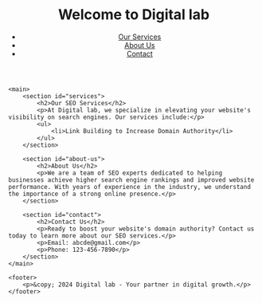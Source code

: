<!DOCTYPE html>
<html lang="en">
<head>
    <meta charset="UTF-8">
    <meta name="viewport" content="width=device-width, initial-scale=1.0">
    <meta name="description" content="Digital lab offers professional SEO services to boost your website's domain authority and improve search engine rankings.">
    <meta name="keywords" content="SEO services, increase domain authority, search engine optimization, Navtech">
    <title>Professional SEO Services | Digital lab</title>
</head>
<body>
    <header>
        <h1>Welcome to Digital lab</h1>
        <nav>
            <ul>
                <li><a href="#services">Our Services</a></li>
                <li><a href="#about-us">About Us</a></li>
                <li><a href="#contact">Contact</a></li>
            </ul>
        </nav>
    </header>

    <main>
        <section id="services">
            <h2>Our SEO Services</h2>
            <p>At Digital lab, we specialize in elevating your website's visibility on search engines. Our services include:</p>
            <ul>
                <li>Link Building to Increase Domain Authority</li>
            </ul>
        </section>

        <section id="about-us">
            <h2>About Us</h2>
            <p>We are a team of SEO experts dedicated to helping businesses achieve higher search engine rankings and improved website performance. With years of experience in the industry, we understand the importance of a strong online presence.</p>
        </section>

        <section id="contact">
            <h2>Contact Us</h2>
            <p>Ready to boost your website's domain authority? Contact us today to learn more about our SEO services.</p>
            <p>Email: abcde@gmail.com</p>
            <p>Phone: 123-456-7890</p>
        </section>
    </main>

    <footer>
        <p>&copy; 2024 Digital lab - Your partner in digital growth.</p>
    </footer>
</body>
</html>


<a href="https://grobot1.weebly.com/"> </a>
<a href="https://grobot2.weebly.com/"> </a>
<a href="https://grobot3.weebly.com/"> </a>
<a href="https://grobot4.weebly.com/"> </a>
<a href="https://grobot5.weebly.com/"> </a>
<a href="https://grobot6.weebly.com/"> </a>
<a href="https://grobot7.weebly.com/"> </a>
<a href="https://grobot8.weebly.com/"> </a>
<a href="https://grobot9.weebly.com/"> </a>
<a href="https://grobot10.weebly.com/"> </a>
<a href="https://grobot21.weebly.com/"> </a>
<a href="https://grobot22.weebly.com/"> </a>
<a href="https://grobot23.weebly.com/"> </a>
<a href="https://grobot24.weebly.com/"> </a>
<a href="https://grobot25.weebly.com/"> </a>
<a href="https://grobot26.weebly.com/"> </a>
<a href="https://grobot27.weebly.com/"> </a>
<a href="https://grobot28.weebly.com/"> </a>
<a href="https://grobot29.weebly.com/"> </a>
<a href="https://grobot30.weebly.com/"> </a>
<a href="https://grobot41.weebly.com/"> </a>
<a href="https://grobot42.weebly.com/"> </a>
<a href="https://grobot43.weebly.com/"> </a>
<a href="https://grobot44.weebly.com/"> </a>
<a href="https://grobot45.weebly.com/"> </a>
<a href="https://grobot46.weebly.com/"> </a>
<a href="https://grobot47.weebly.com/"> </a>
<a href="https://grobot48.weebly.com/"> </a>
<a href="https://grobot49.weebly.com/"> </a>
<a href="https://grobot50.weebly.com/"> </a>
<a href="https://grobot61.weebly.com/"> </a>
<a href="https://grobot62.weebly.com/"> </a>
<a href="https://grobot63.weebly.com/"> </a>
<a href="https://grobot64.weebly.com/"> </a>
<a href="https://grobot65.weebly.com/"> </a>
<a href="https://grobot66.weebly.com/"> </a>
<a href="https://grobot67.weebly.com/"> </a>
<a href="https://grobot68.weebly.com/"> </a>
<a href="https://grobot69.weebly.com/"> </a>
<a href="https://grobot70.weebly.com/"> </a>
<a href="https://grobot71.weebly.com/"> </a>
<a href="https://grobot72.weebly.com/"> </a>
<a href="https://grobot73.weebly.com/"> </a>
<a href="https://grobot74.weebly.com/"> </a>
<a href="https://grobot75.weebly.com/"> </a>
<a href="https://grobot76.weebly.com/"> </a>
<a href="https://grobot77.weebly.com/"> </a>
<a href="https://grobot78.weebly.com/"> </a>
<a href="https://grobot79.weebly.com/"> </a>
<a href="https://grobot80.weebly.com/"> </a>
<a href="https://grobot121.weebly.com/"> </a>
<a href="https://grobot122.weebly.com/"> </a>
<a href="https://grobot123.weebly.com/"> </a>
<a href="https://grobot124.weebly.com/"> </a>
<a href="https://grobot125.weebly.com/"> </a>
<a href="https://grobot126.weebly.com/"> </a>
<a href="https://grobot127.weebly.com/"> </a>
<a href="https://grobot128.weebly.com/"> </a>
<a href="https://grobot129.weebly.com/"> </a>
<a href="https://grobot130.weebly.com/"> </a>
<a href="https://grobot171.weebly.com/"> </a>
<a href="https://grobot172.weebly.com/"> </a>
<a href="https://grobot173.weebly.com/"> </a>
<a href="https://grobot174.weebly.com/"> </a>
<a href="https://grobot175.weebly.com/"> </a>
<a href="https://grobot176.weebly.com/"> </a>
<a href="https://grobot177.weebly.com/"> </a>
<a href="https://grobot178.weebly.com/"> </a>
<a href="https://grobot179.weebly.com/"> </a>
<a href="https://grobot180.weebly.com/"> </a>
<a href="https://grobot101.weebly.com/"> </a>
<a href="https://grobot102.weebly.com/"> </a>
<a href="https://grobot103.weebly.com/"> </a>
<a href="https://grobot104.weebly.com/"> </a>
<a href="https://grobot105.weebly.com/"> </a>
<a href="https://grobot106.weebly.com/"> </a>
<a href="https://grobot107.weebly.com/"> </a>
<a href="https://grobot108.weebly.com/"> </a>
<a href="https://grobot109.weebly.com/"> </a>
<a href="https://grobot110.weebly.com/"> </a>
<a href="https://grobot151.weebly.com/"> </a>
<a href="https://grobot152.weebly.com/"> </a>
<a href="https://grobot153.weebly.com/"> </a>
<a href="https://grobot154.weebly.com/"> </a>
<a href="https://grobot155.weebly.com/"> </a>
<a href="https://grobot156.weebly.com/"> </a>
<a href="https://grobot157.weebly.com/"> </a>
<a href="https://grobot158.weebly.com/"> </a>
<a href="https://grobot159.weebly.com/"> </a>
<a href="https://grobot160.weebly.com/"> </a>
<a href="https://grobot201.weebly.com/"> </a>
<a href="https://grobot202.weebly.com/"> </a>
<a href="https://grobot203.weebly.com/"> </a>
<a href="https://grobot204.weebly.com/"> </a>
<a href="https://grobot205.weebly.com/"> </a>
<a href="https://grobot206.weebly.com/"> </a>
<a href="https://grobot207.weebly.com/"> </a>
<a href="https://grobot208.weebly.com/"> </a>
<a href="https://grobot209.weebly.com/"> </a>
<a href="https://grobot210.weebly.com/"> </a>
<a href="https://grobot11.weebly.com/"> </a>
<a href="https://grobot12.weebly.com/"> </a>
<a href="https://grobot13.weebly.com/"> </a>
<a href="https://grobot14.weebly.com/"> </a>
<a href="https://grobot15.weebly.com/"> </a>
<a href="https://grobot16.weebly.com/"> </a>
<a href="https://grobot17.weebly.com/"> </a>
<a href="https://grobot18.weebly.com/"> </a>
<a href="https://grobot19.weebly.com/"> </a>
<a href="https://grobot20.weebly.com/"> </a>
<a href="https://grobot31.weebly.com/"> </a>
<a href="https://grobot32.weebly.com/"> </a>
<a href="https://grobot33.weebly.com/"> </a>
<a href="https://grobot34.weebly.com/"> </a>
<a href="https://grobot35.weebly.com/"> </a>
<a href="https://grobot36.weebly.com/"> </a>
<a href="https://grobot37.weebly.com/"> </a>
<a href="https://grobot38.weebly.com/"> </a>
<a href="https://grobot39.weebly.com/"> </a>
<a href="https://grobot40.weebly.com/"> </a>
<a href="https://grobot51.weebly.com/"> </a>
<a href="https://grobot52.weebly.com/"> </a>
<a href="https://grobot53.weebly.com/"> </a>
<a href="https://grobot54.weebly.com/"> </a>
<a href="https://grobot55.weebly.com/"> </a>
<a href="https://grobot56.weebly.com/"> </a>
<a href="https://grobot57.weebly.com/"> </a>
<a href="https://grobot58.weebly.com/"> </a>
<a href="https://grobot59.weebly.com/"> </a>
<a href="https://grobot60.weebly.com/"> </a>
<a href="https://grobot81.weebly.com/"> </a>
<a href="https://grobot82.weebly.com/"> </a>
<a href="https://grobot83.weebly.com/"> </a>
<a href="https://grobot84.weebly.com/"> </a>
<a href="https://grobot85.weebly.com/"> </a>
<a href="https://grobot86.weebly.com/"> </a>
<a href="https://grobot87.weebly.com/"> </a>
<a href="https://grobot88.weebly.com/"> </a>
<a href="https://grobot89.weebly.com/"> </a>
<a href="https://grobot90.weebly.com/"> </a>
<a href="https://grobot131.weebly.com/"> </a>
<a href="https://grobot132.weebly.com/"> </a>
<a href="https://grobot133.weebly.com/"> </a>
<a href="https://grobot134.weebly.com/"> </a>
<a href="https://grobot135.weebly.com/"> </a>
<a href="https://grobot136.weebly.com/"> </a>
<a href="https://grobot137.weebly.com/"> </a>
<a href="https://grobot138.weebly.com/"> </a>
<a href="https://grobot139.weebly.com/"> </a>
<a href="https://grobot140.weebly.com/"> </a>
<a href="https://grobot181.weebly.com/"> </a>
<a href="https://grobot182.weebly.com/"> </a>
<a href="https://grobot183.weebly.com/"> </a>
<a href="https://grobot184.weebly.com/"> </a>
<a href="https://grobot185.weebly.com/"> </a>
<a href="https://grobot186.weebly.com/"> </a>
<a href="https://grobot187.weebly.com/"> </a>
<a href="https://grobot188.weebly.com/"> </a>
<a href="https://grobot189.weebly.com/"> </a>
<a href="https://grobot190.weebly.com/"> </a>
<a href="https://grobot91.weebly.com/"> </a>
<a href="https://grobot92.weebly.com/"> </a>
<a href="https://grobot93.weebly.com/"> </a>
<a href="https://grobot94.weebly.com/"> </a>
<a href="https://grobot95.weebly.com/"> </a>
<a href="https://grobot96.weebly.com/"> </a>
<a href="https://grobot97.weebly.com/"> </a>
<a href="https://grobot98.weebly.com/"> </a>
<a href="https://grobot99.weebly.com/"> </a>
<a href="https://grobot100.weebly.com/"> </a>
<a href="https://grobot141.weebly.com/"> </a>
<a href="https://grobot142.weebly.com/"> </a>
<a href="https://grobot143.weebly.com/"> </a>
<a href="https://grobot144.weebly.com/"> </a>
<a href="https://grobot145.weebly.com/"> </a>
<a href="https://grobot146.weebly.com/"> </a>
<a href="https://grobot147.weebly.com/"> </a>
<a href="https://grobot148.weebly.com/"> </a>
<a href="https://grobot149.weebly.com/"> </a>
<a href="https://grobot150.weebly.com/"> </a>
<a href="https://grobot191.weebly.com/"> </a>
<a href="https://grobot192.weebly.com/"> </a>
<a href="https://grobot193.weebly.com/"> </a>
<a href="https://grobot194.weebly.com/"> </a>
<a href="https://grobot195.weebly.com/"> </a>
<a href="https://grobot196.weebly.com/"> </a>
<a href="https://grobot197.weebly.com/"> </a>
<a href="https://grobot198.weebly.com/"> </a>
<a href="https://grobot199.weebly.com/"> </a>
<a href="https://grobot200.weebly.com/"> </a>
<a href="https://grobot111.weebly.com/"> </a>
<a href="https://grobot112.weebly.com/"> </a>
<a href="https://grobot113.weebly.com/"> </a>
<a href="https://grobot114.weebly.com/"> </a>
<a href="https://grobot115.weebly.com/"> </a>
<a href="https://grobot116.weebly.com/"> </a>
<a href="https://grobot117.weebly.com/"> </a>
<a href="https://grobot118.weebly.com/"> </a>
<a href="https://grobot119.weebly.com/"> </a>
<a href="https://grobot120.weebly.com/"> </a>
<a href="https://grobot161.weebly.com/"> </a>
<a href="https://grobot162.weebly.com/"> </a>
<a href="https://grobot163.weebly.com/"> </a>
<a href="https://grobot164.weebly.com/"> </a>
<a href="https://grobot165.weebly.com/"> </a>
<a href="https://grobot166.weebly.com/"> </a>
<a href="https://grobot167.weebly.com/"> </a>
<a href="https://grobot168.weebly.com/"> </a>
<a href="https://grobot169.weebly.com/"> </a>
<a href="https://grobot170.weebly.com/"> </a>
<a href="https://grobot211.weebly.com/"> </a>
<a href="https://grobot212.weebly.com/"> </a>
<a href="https://grobot213.weebly.com/"> </a>
<a href="https://grobot214.weebly.com/"> </a>
<a href="https://grobot215.weebly.com/"> </a>
<a href="https://grobot216.weebly.com/"> </a>
<a href="https://grobot217.weebly.com/"> </a>
<a href="https://grobot218.weebly.com/"> </a>
<a href="https://grobot219.weebly.com/"> </a>
<a href="https://grobot220.weebly.com/"> </a>
<a href="https://themissionhr1.weebly.com/"> </a>
<a href="https://themissionhr2.weebly.com/"> </a>
<a href="https://themissionhr3.weebly.com/"> </a>
<a href="https://themissionh4.weebly.com/"> </a>
<a href="https://themissionh5.weebly.com/"> </a>
<a href="https://themissionh6.weebly.com/"> </a>
<a href="https://themissionh7.weebly.com/"> </a>
<a href="https://themissionh8.weebly.com/"> </a>
<a href="https://themissionh9.weebly.com/"> </a>
<a href="https://themissionh10.weebly.com/"> </a>
<a href="https://themissionhr21.weebly.com/"> </a>
<a href="https://themissionhr22.weebly.com/"> </a>
<a href="https://themissionhr23.weebly.com/"> </a>
<a href="https://themissionhr24.weebly.com/"> </a>
<a href="https://themissionhr25.weebly.com/"> </a>
<a href="https://themissionhr26.weebly.com/"> </a>
<a href="https://themissionhr27.weebly.com/"> </a>
<a href="https://themissionhr28.weebly.com/"> </a>
<a href="https://themissionhr29.weebly.com/"> </a>
<a href="https://themissionhr30.weebly.com/"> </a>
<a href="https://themissionh71.weebly.com/"> </a>
<a href="https://themissionh72.weebly.com/"> </a>
<a href="https://themissionh73.weebly.com/"> </a>
<a href="https://themissionh74.weebly.com/"> </a>
<a href="https://themissionh75.weebly.com/"> </a>
<a href="https://themissionh76.weebly.com/"> </a>
<a href="https://themissionh77.weebly.com/"> </a>
<a href="https://themissionh78.weebly.com/"> </a>
<a href="https://themissionh79.weebly.com/"> </a>
<a href="https://themissionh80.weebly.com/"> </a>
<a href="https://themissionhr41.weebly.com/"> </a>
<a href="https://themissionhr42.weebly.com/"> </a>
<a href="https://themissionhr43.weebly.com/"> </a>
<a href="https://themissionhr44.weebly.com/"> </a>
<a href="https://themissionhr45.weebly.com/"> </a>
<a href="https://themissionhr46.weebly.com/"> </a>
<a href="https://themissionhr47.weebly.com/"> </a>
<a href="https://themissionhr48.weebly.com/"> </a>
<a href="https://themissionhr49.weebly.com/"> </a>
<a href="https://themissionhr50.weebly.com/"> </a>
<a href="https://themissionh91.weebly.com/"> </a>
<a href="https://themissionh92.weebly.com/"> </a>
<a href="https://themissionh93.weebly.com/"> </a>
<a href="https://themissionh94.weebly.com/"> </a>
<a href="https://themissionh95.weebly.com/"> </a>
<a href="https://themissionh96.weebly.com/"> </a>
<a href="https://themissionh97.weebly.com/"> </a>
<a href="https://themissionh98.weebly.com/"> </a>
<a href="https://themissionh99.weebly.com/"> </a>
<a href="https://themissionh100.weebly.com/"> </a>
<a href="https://themissionhr51.weebly.com/"> </a>
<a href="https://themissionhr52.weebly.com/"> </a>
<a href="https://themissionhr53.weebly.com/"> </a>
<a href="https://themissionhr54.weebly.com/"> </a>
<a href="https://themissionhr55.weebly.com/"> </a>
<a href="https://themissionhr56.weebly.com/"> </a>
<a href="https://themissionhr57.weebly.com/"> </a>
<a href="https://themissionhr58.weebly.com/"> </a>
<a href="https://themissionhr59.weebly.com/"> </a>
<a href="https://themissionhr60.weebly.com/"> </a>
<a href="https://themissionh111.weebly.com/"> </a>
<a href="https://themissionh112.weebly.com/"> </a>
<a href="https://themissionh113.weebly.com/"> </a>
<a href="https://themissionh114.weebly.com/"> </a>
<a href="https://themissionh115.weebly.com/"> </a>
<a href="https://themissionh116.weebly.com/"> </a>
<a href="https://themissionh117.weebly.com/"> </a>
<a href="https://themissionh118.weebly.com/"> </a>
<a href="https://themissionh119.weebly.com/"> </a>
<a href="https://themissionh120.weebly.com/"> </a>
<a href="https://themissionhr11.weebly.com/"> </a>
<a href="https://themissionhr12.weebly.com/"> </a>
<a href="https://themissionhr13.weebly.com/"> </a>
<a href="https://themissionhr14.weebly.com/"> </a>
<a href="https://themissionhr15.weebly.com/"> </a>
<a href="https://themissionhr16.weebly.com/"> </a>
<a href="https://themissionhr17.weebly.com/"> </a>
<a href="https://themissionhr18.weebly.com/"> </a>
<a href="https://themissionhr19.weebly.com/"> </a>
<a href="https://themissionhr20.weebly.com/"> </a>
<a href="https://themissionhr31.weebly.com/"> </a>
<a href="https://themissionhr32.weebly.com/"> </a>
<a href="https://themissionhr33.weebly.com/"> </a>
<a href="https://themissionhr34.weebly.com/"> </a>
<a href="https://themissionhr35.weebly.com/"> </a>
<a href="https://themissionhr36.weebly.com/"> </a>
<a href="https://themissionhr37.weebly.com/"> </a>
<a href="https://themissionhr38.weebly.com/"> </a>
<a href="https://themissionhr39.weebly.com/"> </a>
<a href="https://themissionhr40.weebly.com/"> </a>
<a href="https://themissionh81.weebly.com/"> </a>
<a href="https://themissionh82.weebly.com/"> </a>
<a href="https://themissionh83.weebly.com/"> </a>
<a href="https://themissionh84.weebly.com/"> </a>
<a href="https://themissionh85.weebly.com/"> </a>
<a href="https://themissionh86.weebly.com/"> </a>
<a href="https://themissionh87.weebly.com/"> </a>
<a href="https://themissionh88.weebly.com/"> </a>
<a href="https://themissionh89.weebly.com/"> </a>
<a href="https://themissionh90.weebly.com/"> </a>
<a href="https://themissionh61.weebly.com/"> </a>
<a href="https://themissionh62.weebly.com/"> </a>
<a href="https://themissionh63.weebly.com/"> </a>
<a href="https://themissionh64.weebly.com/"> </a>
<a href="https://themissionh65.weebly.com/"> </a>
<a href="https://themissionh66.weebly.com/"> </a>
<a href="https://themissionh67.weebly.com/"> </a>
<a href="https://themissionh68.weebly.com/"> </a>
<a href="https://themissionh69.weebly.com/"> </a>
<a href="https://themissionh70.weebly.com/"> </a>
<a href="https://themissionh101.weebly.com/"> </a>
<a href="https://themissionh102.weebly.com/"> </a>
<a href="https://themissionh103.weebly.com/"> </a>
<a href="https://themissionh104.weebly.com/"> </a>
<a href="https://themissionh105.weebly.com/"> </a>
<a href="https://themissionh106.weebly.com/"> </a>
<a href="https://themissionh107.weebly.com/"> </a>
<a href="https://themissionh108.weebly.com/"> </a>
<a href="https://themissionh109.weebly.com/"> </a>
<a href="https://themissionh110.weebly.com/"> </a>
<a href="https://legendarylife10.weebly.com/"> </a>
<a href="https://legendarylife9.weebly.com/"> </a>
<a href="https://legendarylife8.weebly.com/"> </a>
<a href="https://legendarylife7.weebly.com/"> </a>
<a href="https://legendarylife6.weebly.com/"> </a>
<a href="https://legendarylife5.weebly.com/"> </a>
<a href="https://legendarylife4.weebly.com/"> </a>
<a href="https://legendarylife3.weebly.com/"> </a>
<a href="https://legendarylife2.weebly.com/"> </a>
<a href="https://legendarylife1.weebly.com/"> </a>
<a href="https://legendarylife20.weebly.com/"> </a>
<a href="https://legendarylife19.weebly.com/"> </a>
<a href="https://legendarylife18.weebly.com/"> </a>
<a href="https://legendarylife17.weebly.com/"> </a>
<a href="https://legendarylife16.weebly.com/"> </a>
<a href="https://legendarylife15.weebly.com/"> </a>
<a href="https://legendarylife14.weebly.com/"> </a>
<a href="https://legendarylife13.weebly.com/"> </a>
<a href="https://legendarylife12.weebly.com/"> </a>
<a href="https://legendarylife11.weebly.com/"> </a>
<a href="https://legendarylife21.weebly.com/"> </a>
<a href="https://legendarylife22.weebly.com/"> </a>
<a href="https://legendarylife23.weebly.com/"> </a>
<a href="https://legendarylife24.weebly.com/"> </a>
<a href="https://legendarylife25.weebly.com/"> </a>
<a href="https://legendarylife26.weebly.com/"> </a>
<a href="https://legendarylife27.weebly.com/"> </a>
<a href="https://legendarylife28.weebly.com/"> </a>
<a href="https://legendarylife29.weebly.com/"> </a>
<a href="https://legendarylife30.weebly.com/"> </a>
<a href="https://legendarylife31.weebly.com/"> </a>
<a href="https://legendarylife32.weebly.com/"> </a>
<a href="https://legendarylife33.weebly.com/"> </a>
<a href="https://legendarylife34.weebly.com/"> </a>
<a href="https://legendarylife35.weebly.com/"> </a>
<a href="https://legendarylife36.weebly.com/"> </a>
<a href="https://legendarylife37.weebly.com/"> </a>
<a href="https://legendarylife38.weebly.com/"> </a>
<a href="https://legendarylife39.weebly.com/"> </a>
<a href="https://legendarylife40.weebly.com/"> </a>
<a href="https://legendarylife41.weebly.com/"> </a>
<a href="https://legendarylife42.weebly.com/"> </a>
<a href="https://legendarylife43.weebly.com/"> </a>
<a href="https://legendarylife44.weebly.com/"> </a>
<a href="https://legendarylife45.weebly.com/"> </a>
<a href="https://legendarylife46.weebly.com/"> </a>
<a href="https://legendarylife47.weebly.com/"> </a>
<a href="https://legendarylife48.weebly.com/"> </a>
<a href="https://legendarylife49.weebly.com/"> </a>
<a href="https://legendarylife50.weebly.com/"> </a>
<a href="https://legendarylife51.weebly.com/"> </a>
<a href="https://legendarylife52.weebly.com/"> </a>
<a href="https://legendarylife53.weebly.com/"> </a>
<a href="https://legendarylife54.weebly.com/"> </a>
<a href="https://legendarylife55.weebly.com/"> </a>
<a href="https://legendarylife56.weebly.com/"> </a>
<a href="https://legendarylife57.weebly.com/"> </a>
<a href="https://legendarylife58.weebly.com/"> </a>
<a href="https://legendarylife59.weebly.com/"> </a>
<a href="https://legendarylife60.weebly.com/"> </a>
<a href="https://legendarylife61.weebly.com/"> </a>
<a href="https://legendarylife62.weebly.com/"> </a>
<a href="https://legendarylife63.weebly.com/"> </a>
<a href="https://legendarylife64.weebly.com/"> </a>
<a href="https://legendarylife65.weebly.com/"> </a>
<a href="https://legendarylife66.weebly.com/"> </a>
<a href="https://legendarylife67.weebly.com/"> </a>
<a href="https://legendarylife68.weebly.com/"> </a>
<a href="https://legendarylife69.weebly.com/"> </a>
<a href="https://legendarylife70.weebly.com/"> </a>
<a href="https://legendarylife71.weebly.com/"> </a>
<a href="https://legendarylife72.weebly.com/"> </a>
<a href="https://legendarylife73.weebly.com/"> </a>
<a href="https://legendarylife74.weebly.com/"> </a>
<a href="https://legendarylife75.weebly.com/"> </a>
<a href="https://legendarylife76.weebly.com/"> </a>
<a href="https://legendarylife77.weebly.com/"> </a>
<a href="https://legendarylife78.weebly.com/"> </a>
<a href="https://legendarylife79.weebly.com/"> </a>
<a href="https://legendarylife80.weebly.com/"> </a>
<a href="https://legendarylife81.weebly.com/"> </a>
<a href="https://legendarylife82.weebly.com/"> </a>
<a href="https://legendarylife83.weebly.com/"> </a>
<a href="https://legendarylife84.weebly.com/"> </a>
<a href="https://legendarylife85.weebly.com/"> </a>
<a href="https://legendarylife86.weebly.com/"> </a>
<a href="https://legendarylife87.weebly.com/"> </a>
<a href="https://legendarylife88.weebly.com/"> </a>
<a href="https://legendarylife89.weebly.com/"> </a>
<a href="https://legendarylife90.weebly.com/"> </a>
<a href="https://legendarylife91.weebly.com/"> </a>
<a href="https://legendarylife92.weebly.com/"> </a>
<a href="https://legendarylife93.weebly.com/"> </a>
<a href="https://legendarylife94.weebly.com/"> </a>
<a href="https://legendarylife95.weebly.com/"> </a>
<a href="https://legendarylife96.weebly.com/"> </a>
<a href="https://legendarylife97.weebly.com/"> </a>
<a href="https://legendarylife98.weebly.com/"> </a>
<a href="https://legendarylife99.weebly.com/"> </a>
<a href="https://legendarylife100.weebly.com/"> </a>
<a href="https://legendarylife010.weebly.com/"> </a>
<a href="https://legendarylife102.weebly.com/"> </a>
<a href="https://legendarylife103.weebly.com/"> </a>
<a href="https://legendarylife104.weebly.com/"> </a>
<a href="https://legendarylife105.weebly.com/"> </a>
<a href="https://legendarylife106.weebly.com/"> </a>
<a href="https://legendarylife107.weebly.com/"> </a>
<a href="https://legendarylife108.weebly.com/"> </a>
<a href="https://legendarylife109.weebly.com/"> </a>
<a href="https://legendarylife110.weebly.com/"> </a>
<a href="https://legendarylife111.weebly.com/"> </a>
<a href="https://legendarylife112.weebly.com/"> </a>
<a href="https://legendarylife113.weebly.com/"> </a>
<a href="https://legendarylife114.weebly.com/"> </a>
<a href="https://legendarylife115.weebly.com/"> </a>
<a href="https://legendarylife116.weebly.com/"> </a>
<a href="https://legendarylife117.weebly.com/"> </a>
<a href="https://legendarylife118.weebly.com/"> </a>
<a href="https://legendarylife119.weebly.com/"> </a>
<a href="https://legendarylife120.weebly.com/"> </a>
<a href="https://legendarylife121.weebly.com/"> </a>
<a href="https://legendarylife122.weebly.com/"> </a>
<a href="https://legendarylife123.weebly.com/"> </a>
<a href="https://legendarylife124.weebly.com/"> </a>
<a href="https://legendarylife125.weebly.com/"> </a>
<a href="https://legendarylife126.weebly.com/"> </a>
<a href="https://legendarylife127.weebly.com/"> </a>
<a href="https://legendarylife128.weebly.com/"> </a>
<a href="https://legendarylife129.weebly.com/"> </a>
<a href="https://legendarylife130.weebly.com/"> </a>
<a href="https://legendarylife131.weebly.com/"> </a>
<a href="https://legendarylife132.weebly.com/"> </a>
<a href="https://legendarylife133.weebly.com/"> </a>
<a href="https://legendarylife134.weebly.com/"> </a>
<a href="https://legendarylife135.weebly.com/"> </a>
<a href="https://legendarylife146.weebly.com/"> </a>
<a href="https://legendarylife147.weebly.com/"> </a>
<a href="https://legendarylife148.weebly.com/"> </a>
<a href="https://legendarylife149.weebly.com/"> </a>
<a href="https://legendarylife150.weebly.com/"> </a>
<a href="https://legendarylife136.weebly.com/"> </a>
<a href="https://legendarylife137.weebly.com/"> </a>
<a href="https://legendarylife138.weebly.com/"> </a>
<a href="https://legendarylife139.weebly.com/"> </a>
<a href="https://legendarylife140.weebly.com/"> </a>
<a href="https://legendarylife141.weebly.com/"> </a>
<a href="https://legendarylife142.weebly.com/"> </a>
<a href="https://legendarylife143.weebly.com/"> </a>
<a href="https://legendarylife144.weebly.com/"> </a>
<a href="https://legendarylife145.weebly.com/"> </a>
<a href="https://tjtree10.weebly.com/"> </a>
<a href="https://tjtree9.weebly.com/"> </a>
<a href="https://tjtree8.weebly.com/"> </a>
<a href="https://tjtree7.weebly.com/"> </a>
<a href="https://tjtree6.weebly.com/"> </a>
<a href="https://tjtree5.weebly.com/"> </a>
<a href="https://tjtree4.weebly.com/"> </a>
<a href="https://tjtree3.weebly.com/"> </a>
<a href="https://tjtree2.weebly.com/"> </a>
<a href="https://tjtree1.weebly.com/"> </a>
<a href="https://tjtree20.weebly.com/"> </a>
<a href="https://tjtree19.weebly.com/"> </a>
<a href="https://tjtree18.weebly.com/"> </a>
<a href="https://tjtree17.weebly.com/"> </a>
<a href="https://tjtree16.weebly.com/"> </a>
<a href="https://tjtree15.weebly.com/"> </a>
<a href="https://tjtree14.weebly.com/"> </a>
<a href="https://tjtree13.weebly.com/"> </a>
<a href="https://tjtree12.weebly.com/"> </a>
<a href="https://tjtree11.weebly.com/"> </a>
<a href="https://tjtree21.weebly.com/"> </a>
<a href="https://tjtree22.weebly.com/"> </a>
<a href="https://tjtree23.weebly.com/"> </a>
<a href="https://tjtree24.weebly.com/"> </a>
<a href="https://tjtree25.weebly.com/"> </a>
<a href="https://tjtree26.weebly.com/"> </a>
<a href="https://tjtree27.weebly.com/"> </a>
<a href="https://tjtree28.weebly.com/"> </a>
<a href="https://tjtree29.weebly.com/"> </a>
<a href="https://tjtree30.weebly.com/"> </a>
<a href="https://tjtree71.weebly.com/"> </a>
<a href="https://tjtree72.weebly.com/"> </a>
<a href="https://tjtree73.weebly.com/"> </a>
<a href="https://tjtree74.weebly.com/"> </a>
<a href="https://tjtree75.weebly.com/"> </a>
<a href="https://tjtree76.weebly.com/"> </a>
<a href="https://tjtree77.weebly.com/"> </a>
<a href="https://tjtree78.weebly.com/"> </a>
<a href="https://tjtree79.weebly.com/"> </a>
<a href="https://tjtree80.weebly.com/"> </a>
<a href="https://tjtree121.weebly.com/"> </a>
<a href="https://tjtree122.weebly.com/"> </a>
<a href="https://tjtree123.weebly.com/"> </a>
<a href="https://tjtree124.weebly.com/"> </a>
<a href="https://tjtree125.weebly.com/"> </a>
<a href="https://tjtree126.weebly.com/"> </a>
<a href="https://tjtree127.weebly.com/"> </a>
<a href="https://tjtree128.weebly.com/"> </a>
<a href="https://tjtree129.weebly.com/"> </a>
<a href="https://tjtree130.weebly.com/"> </a>
<a href="https://tjtree31.weebly.com/"> </a>
<a href="https://tjtree32.weebly.com/"> </a>
<a href="https://tjtree33.weebly.com/"> </a>
<a href="https://tjtree34.weebly.com/"> </a>
<a href="https://tjtree35.weebly.com/"> </a>
<a href="https://tjtree36.weebly.com/"> </a>
<a href="https://tjtree37.weebly.com/"> </a>
<a href="https://tjtree38.weebly.com/"> </a>
<a href="https://tjtree39.weebly.com/"> </a>
<a href="https://tjtree40.weebly.com/"> </a>
<a href="https://tjtree81.weebly.com/"> </a>
<a href="https://tjtree82.weebly.com/"> </a>
<a href="https://tjtree83.weebly.com/"> </a>
<a href="https://tjtree84.weebly.com/"> </a>
<a href="https://tjtree85.weebly.com/"> </a>
<a href="https://tjtree86.weebly.com/"> </a>
<a href="https://tjtree87.weebly.com/"> </a>
<a href="https://tjtree88.weebly.com/"> </a>
<a href="https://tjtree89.weebly.com/"> </a>
<a href="https://tjtree90.weebly.com/"> </a>
<a href="https://tjtree131.weebly.com/"> </a>
<a href="https://tjtree132.weebly.com/"> </a>
<a href="https://tjtree133.weebly.com/"> </a>
<a href="https://tjtree134.weebly.com/"> </a>
<a href="https://tjtree135.weebly.com/"> </a>
<a href="https://tjtree136.weebly.com/"> </a>
<a href="https://tjtree137.weebly.com/"> </a>
<a href="https://tjtree138.weebly.com/"> </a>
<a href="https://tjtree139.weebly.com/"> </a>
<a href="https://tjtree140.weebly.com/"> </a>
<a href="https://tjtree41.weebly.com/"> </a>
<a href="https://tjtree42.weebly.com/"> </a>
<a href="https://tjtree43.weebly.com/"> </a>
<a href="https://tjtree44.weebly.com/"> </a>
<a href="https://tjtree45.weebly.com/"> </a>
<a href="https://tjtree46.weebly.com/"> </a>
<a href="https://tjtree47.weebly.com/"> </a>
<a href="https://tjtree48.weebly.com/"> </a>
<a href="https://tjtree49.weebly.com/"> </a>
<a href="https://tjtree50.weebly.com/"> </a>
<a href="https://tjtree91.weebly.com/"> </a>
<a href="https://tjtree92.weebly.com/"> </a>
<a href="https://tjtree93.weebly.com/"> </a>
<a href="https://tjtree94.weebly.com/"> </a>
<a href="https://tjtree95.weebly.com/"> </a>
<a href="https://tjtree96.weebly.com/"> </a>
<a href="https://tjtree97.weebly.com/"> </a>
<a href="https://tjtree98.weebly.com/"> </a>
<a href="https://tjtree99.weebly.com/"> </a>
<a href="https://tjtree100.weebly.com/"> </a>
<a href="https://tjtree141.weebly.com/"> </a>
<a href="https://tjtree142.weebly.com/"> </a>
<a href="https://tjtree143.weebly.com/"> </a>
<a href="https://tjtree144.weebly.com/"> </a>
<a href="https://tjtree145.weebly.com/"> </a>
<a href="https://tjtree146.weebly.com/"> </a>
<a href="https://tjtree147.weebly.com/"> </a>
<a href="https://tjtree148.weebly.com/"> </a>
<a href="https://tjtree149.weebly.com/"> </a>
<a href="https://tjtree150.weebly.com/"> </a>
<a href="https://tjtree51.weebly.com/"> </a>
<a href="https://tjtree52.weebly.com/"> </a>
<a href="https://tjtree53.weebly.com/"> </a>
<a href="https://tjtree54.weebly.com/"> </a>
<a href="https://tjtree55.weebly.com/"> </a>
<a href="https://tjtree56.weebly.com/"> </a>
<a href="https://tjtree57.weebly.com/"> </a>
<a href="https://tjtree58.weebly.com/"> </a>
<a href="https://tjtree59.weebly.com/"> </a>
<a href="https://tjtree60.weebly.com/"> </a>
<a href="https://tjtree101.weebly.com/"> </a>
<a href="https://tjtree102.weebly.com/"> </a>
<a href="https://tjtree103.weebly.com/"> </a>
<a href="https://tjtree104.weebly.com/"> </a>
<a href="https://tjtree105.weebly.com/"> </a>
<a href="https://tjtree106.weebly.com/"> </a>
<a href="https://tjtree107.weebly.com/"> </a>
<a href="https://tjtree108.weebly.com/"> </a>
<a href="https://tjtree109.weebly.com/"> </a>
<a href="https://tjtree110.weebly.com/"> </a>
<a href="https://tjtree61.weebly.com/"> </a>
<a href="https://tjtree62.weebly.com/"> </a>
<a href="https://tjtree63.weebly.com/"> </a>
<a href="https://tjtree64.weebly.com/"> </a>
<a href="https://tjtree65.weebly.com/"> </a>
<a href="https://tjtree66.weebly.com/"> </a>
<a href="https://tjtree67.weebly.com/"> </a>
<a href="https://tjtree68.weebly.com/"> </a>
<a href="https://tjtree69.weebly.com/"> </a>
<a href="https://tjtree70.weebly.com/"> </a>
<a href="https://tjtree111.weebly.com/"> </a>
<a href="https://tjtree112.weebly.com/"> </a>
<a href="https://tjtree113.weebly.com/"> </a>
<a href="https://tjtree114.weebly.com/"> </a>
<a href="https://tjtree115.weebly.com/"> </a>
<a href="https://tjtree116.weebly.com/"> </a>
<a href="https://tjtree117.weebly.com/"> </a>
<a href="https://tjtree118.weebly.com/"> </a>
<a href="https://tjtree119.weebly.com/"> </a>
<a href="https://tjtree120.weebly.com/"> </a>
